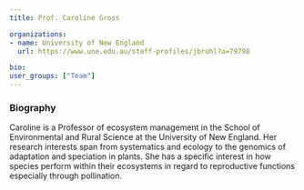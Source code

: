 ```yaml
---
title: Prof. Caroline Gross

organizations:
- name: University of New England
  url: https://www.une.edu.au/staff-profiles/jbruhl?a=79798

bio:
user_groups: ["Team"]
---
```


### Biography

Caroline is a Professor of ecosystem management in the School of Environmental and Rural Science at the University of New England. Her research interests span from systematics and ecology to the genomics of adaptation and speciation in plants. She has a specific interest in how species perform within their ecosystems in regard to reproductive functions especially through pollination.
